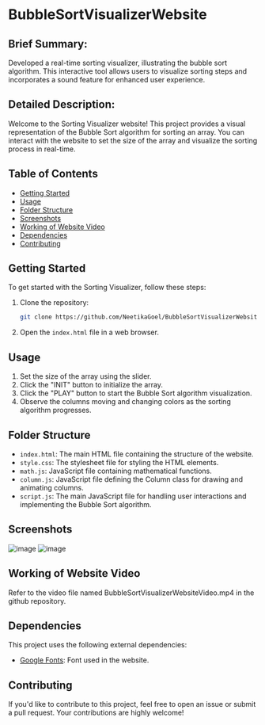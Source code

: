 # BubbleSortVisualizerWebsite

## Brief Summary:
Developed a real-time sorting visualizer, illustrating the bubble sort algorithm. This interactive tool allows users to visualize sorting steps and incorporates a sound feature for enhanced user experience. 

## Detailed Description:

Welcome to the Sorting Visualizer website! This project provides a visual representation of the Bubble Sort algorithm for sorting an array. You can interact with the website to set the size of the array and visualize the sorting process in real-time.

## Table of Contents
- [Getting Started](#getting-started)
- [Usage](#usage)
- [Folder Structure](#folder-structure)
- [Screenshots](#screenshots)
- [Working of Website Video](#working-of-website-video)
- [Dependencies](#dependencies)
- [Contributing](#contributing)

## Getting Started

To get started with the Sorting Visualizer, follow these steps:

1. Clone the repository:

   ```bash
   git clone https://github.com/NeetikaGoel/BubbleSortVisualizerWebsite.git
   ```

2. Open the `index.html` file in a web browser.

## Usage

1. Set the size of the array using the slider.
2. Click the "INIT" button to initialize the array.
3. Click the "PLAY" button to start the Bubble Sort algorithm visualization.
4. Observe the columns moving and changing colors as the sorting algorithm progresses.

## Folder Structure

- `index.html`: The main HTML file containing the structure of the website.
- `style.css`: The stylesheet file for styling the HTML elements.
- `math.js`: JavaScript file containing mathematical functions.
- `column.js`: JavaScript file defining the Column class for drawing and animating columns.
- `script.js`: The main JavaScript file for handling user interactions and implementing the Bubble Sort algorithm.

## Screenshots
![image](https://github.com/user-attachments/assets/e627ffa2-c5fb-4257-89d3-260d3c219bf5)
![image](https://github.com/user-attachments/assets/dea48cc3-1c4f-454b-93a0-f4765935e842)

## Working of Website Video

Refer to the video file named BubbleSortVisualizerWebsiteVideo.mp4 in the github repository.

## Dependencies

This project uses the following external dependencies:

- [Google Fonts](https://fonts.googleapis.com/css2?family=Kenia&display=swap): Font used in the website.

## Contributing

If you'd like to contribute to this project, feel free to open an issue or submit a pull request. Your contributions are highly welcome!
